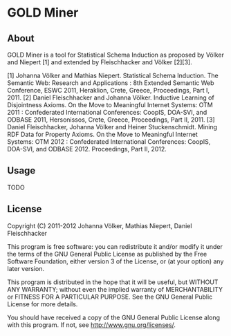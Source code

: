 # GOLD Miner


## About
GOLD Miner is a tool for Statistical Schema Induction as proposed by Völker and Niepert [1] and extended by
Fleischhacker and Völker [2][3].

[1] Johanna Völker and Mathias Niepert. Statistical Schema Induction. The Semantic Web: Research and Applications : 8th Extended Semantic Web Conference, ESWC 2011, Heraklion, Crete, Greece, Proceedings, Part I, 2011.
[2] Daniel Fleischhacker and Johanna Völker. Inductive Learning of Disjointness Axioms. On the Move to Meaningful Internet Systems: OTM 2011 : Confederated International Conferences: CoopIS, DOA-SVI, and ODBASE 2011, Hersonissos, Crete, Greece, Proceedings, Part II, 2011.
[3] Daniel Fleischhacker, Johanna Völker and Heiner Stuckenschmidt. Mining RDF Data for Property Axioms. On the Move to Meaningful Internet Systems: OTM 2012 : Confederated International Conferences: CoopIS, DOA-SVI, and ODBASE 2012. Proceedings, Part II, 2012.

## Usage
TODO

## License
Copyright (C) 2011-2012 Johanna Völker, Mathias Niepert, Daniel Fleischhacker

This program is free software: you can redistribute it and/or modify
it under the terms of the GNU General Public License as published by
the Free Software Foundation, either version 3 of the License, or
(at your option) any later version.

This program is distributed in the hope that it will be useful,
but WITHOUT ANY WARRANTY; without even the implied warranty of
MERCHANTABILITY or FITNESS FOR A PARTICULAR PURPOSE.  See the
GNU General Public License for more details.

You should have received a copy of the GNU General Public License
along with this program.  If not, see <http://www.gnu.org/licenses/>.
